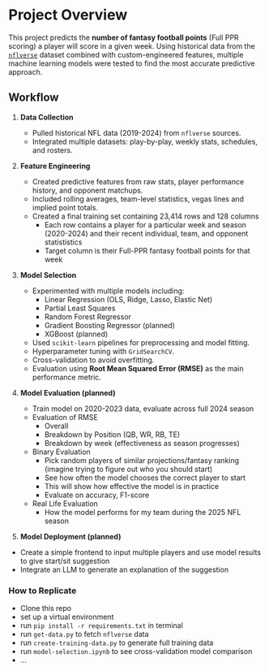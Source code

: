# Project Overview

This project predicts the **number of fantasy football points** (Full PPR scoring) a player will score in a given week. Using historical data from the [`nflverse`](https://nflverse.nflverse.com/) dataset combined with custom-engineered features, multiple machine learning models were tested to find the most accurate predictive approach.

## Workflow
1. **Data Collection**  
   - Pulled historical NFL data (2019-2024) from `nflverse` sources.  
   - Integrated multiple datasets: play-by-play, weekly stats, schedules, and rosters.

2. **Feature Engineering**  
   - Created predictive features from raw stats, player performance history, and opponent matchups.  
   - Included rolling averages, team-level statistics, vegas lines and implied point totals.
   - Created a final training set containing 23,414 rows and 128 columns
     - Each row contains a player for a particular week and season (2020-2024) and their recent individual, team, and opponent statististics
     - Target column is their Full-PPR fantasy football points for that week

3. **Model Selection**  
   - Experimented with multiple models including:  
     - Linear Regression (OLS, Ridge, Lasso, Elastic Net)  
     - Partial Least Squares  
     - Random Forest Regressor
     - Gradient Boosting Regressor (planned)
     - XGBoost (planned)  
   - Used `scikit-learn` pipelines for preprocessing and model fitting.
   - Hyperparameter tuning with `GridSearchCV`.
   - Cross-validation to avoid overfitting.  
   - Evaluation using **Root Mean Squared Error (RMSE)** as the main performance metric.

4. **Model Evaluation (planned)**
   - Train model on 2020-2023 data, evaluate across full 2024 season
   - Evaluation of RMSE
     - Overall
     - Breakdown by Position (QB, WR, RB, TE)
     - Breakdown by week (effectiveness as season progresses)
   - Binary Evaluation
     - Pick random players of similar projections/fantasy ranking (imagine trying to figure out who you should start)
     - See how often the model chooses the correct player to start
     - This will show how effective the model is in practice
     - Evaluate on accuracy, F1-score
   - Real Life Evaluation
     - How the model performs for my team during the 2025 NFL season
       
5. **Model Deployment (planned)**
  - Create a simple frontend to input multiple players and use model results to give start/sit suggestion
  - Integrate an LLM to generate an explanation of the suggestion

### How to Replicate
- Clone this repo
- set up a virtual environment
- run `pip install -r requirements.txt` in terminal
- run `get-data.py` to fetch `nflverse` data
- run `create-training-data.py` to generate full training data
- run `model-selection.ipynb` to see cross-validation model comparison
- ...




